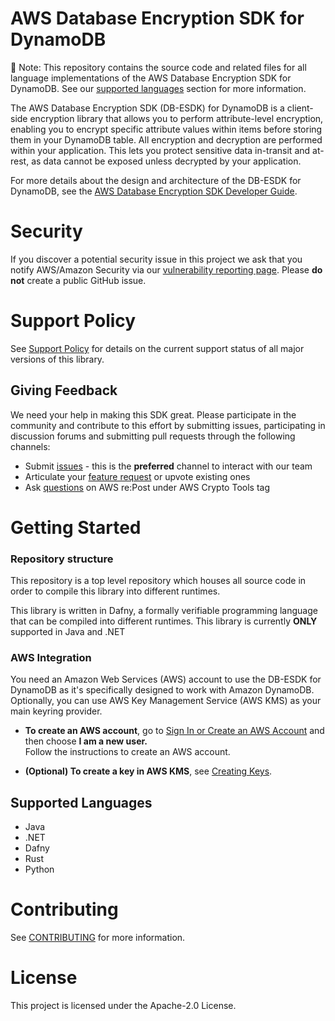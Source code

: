 # AWS Database Encryption SDK for DynamoDB

📣 Note: This repository contains the source code and related files for all
language implementations of the AWS Database Encryption SDK for DynamoDB.
See our [supported languages](#supported-languages) section for more information.

The AWS Database Encryption SDK (DB-ESDK) for DynamoDB is a client-side encryption
library that allows you to perform attribute-level encryption, enabling you to encrypt specific
attribute values within items before storing them in your DynamoDB table. All encryption and
decryption are performed within your application. This lets you protect sensitive data in-transit
and at-rest, as data cannot be exposed unless decrypted by your application.

For more details about the design and architecture of the DB-ESDK for DynamoDB,
see the [AWS Database Encryption SDK Developer Guide](https://docs.aws.amazon.com/database-encryption-sdk/latest/devguide/).

# Security

If you discover a potential security issue in this project
we ask that you notify AWS/Amazon Security via our
[vulnerability reporting page](http://aws.amazon.com/security/vulnerability-reporting/).
Please **do not** create a public GitHub issue.

# Support Policy

See [Support Policy](./SUPPORT_POLICY.rst) for details
on the current support status of all major versions of this library.

## Giving Feedback

We need your help in making this SDK great.
Please participate in the community and contribute to this effort by
submitting issues,
participating in discussion forums and
submitting pull requests through the following channels:

- Submit [issues](https://github.com/aws/aws-database-encryption-sdk-dynamodb-java/issues)
  \- this is the **preferred** channel to interact with our team
- Articulate your
  [feature request](https://github.com/aws/aws-database-encryption-sdk-dynamodb-java/issues?q=is%3Aopen+is%3Aissue+label%3A%22feature-request%22)
  or upvote existing ones
- Ask [questions](https://repost.aws/tags/TAc3VKZnkNQyimpHnCHetNOQ/aws-crypto-tools) on AWS re:Post under AWS Crypto Tools tag

# Getting Started

### Repository structure

This repository is a top level repository which houses all source code in order to compile this library into
different runtimes.

This library is written in Dafny, a formally verifiable programming language that can be compiled into
different runtimes. This library is currently **ONLY** supported in Java and .NET

### AWS Integration

You need an Amazon Web Services (AWS) account to use the DB-ESDK for DynamoDB as it's specifically designed to work with Amazon DynamoDB. Optionally, you can use AWS Key Management Service (AWS KMS) as your main keyring provider.

- **To create an AWS account**, go to
  [Sign In or Create an AWS Account](https://portal.aws.amazon.com/gp/aws/developer/registration/index.html)
  and then choose **I am a new user.**  
  Follow the instructions to create an AWS account.

- **(Optional) To create a key in AWS KMS**, see
  [Creating Keys](https://docs.aws.amazon.com/kms/latest/developerguide/create-keys.html).

## Supported Languages

- Java
- .NET
- Dafny
- Rust
- Python

# Contributing

See [CONTRIBUTING](CONTRIBUTING.md) for more information.

# License

This project is licensed under the Apache-2.0 License.

[ddbenhanced]: https://docs.aws.amazon.com/sdk-for-java/latest/developer-guide/dynamodb-enhanced-client.html
